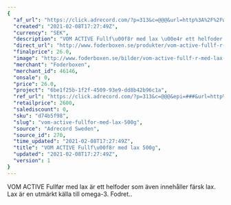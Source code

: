 ```yaml
---
{
  "af_url": "https://click.adrecord.com/?p=313&c=@@@&url=http%3A%2F%2Fwww.foderboxen.se%2Fprodukter%2Fvom-active-fullf-r-med-lax-500g%2C55",
  "created": "2021-02-08T17:27:49Z",
  "currency": "SEK",
  "description": "VOM ACTIVE Fullf\u00f8r med lax \u00e4r ett helfoder som \u00e4ven inneh\u00e5ller f\u00e4rsk lax. Lax \u00e4r en utm\u00e4rkt k\u00e4lla till omega-3. Fodret..",
  "direct_url": "http://www.foderboxen.se/produkter/vom-active-fullf-r-med-lax-500g,55",
  "finalprice": 26.0,
  "image": "http://www.foderboxen.se/bilder/vom-active-fullf-r-med-lax-500g-55.png",
  "merchant": "Foderboxen",
  "merchant_id": 46146,
  "onsale": 0,
  "price": 26.0,
  "project": "6be1f25b-1f2f-4509-93e9-dd8b42b96c1a",
  "ref_url": "https://click.adrecord.com/?p=313&c=@@@&epi=###&url=http%3A%2F%2Fwww.foderboxen.se%2Fprodukter%2Fvom-active-fullf-r-med-lax-500g%2C55",
  "retailprice": 2600,
  "salediscount": 0,
  "sku": "d74b5f98",
  "slug": "vom-active-fullfor-med-lax-500g",
  "source": "Adrecord Sweden",
  "source_id": 270,
  "time_updated": "2021-02-08T17:27:49Z",
  "title": "VOM ACTIVE Fullf\u00f8r med lax 500g",
  "updated": "2021-02-08T17:27:49Z",
  "version": 1
}
---
```


<p> VOM ACTIVE Fullfør med lax är ett helfoder som även innehåller färsk lax. Lax är en utmärkt källa till omega-3. Fodret..</p>
